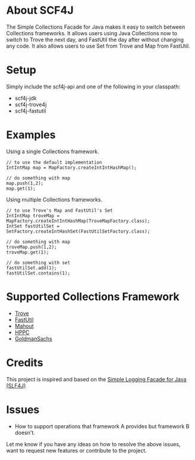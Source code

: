 # About SCF4J
The Simple Collections Facade for Java makes it easy to switch between Collections frameworks. It allows users using Java Collections now to switch to Trove the next day, and FastUtil the day after without changing any code. It also allows users to use Set from Trove and Map from FastUtil.

# Setup
Simply include the scf4j-api and one of the following in your classpath:
- scf4j-jdk
- scf4j-trove4j
- scf4j-fastutil

# Examples
Using a single Collections framework.
```
// to use the default implementation
IntIntMap map = MapFactory.createIntIntHashMap();

// do something with map
map.push(1,2);
map.get(1);
```
Using multiple Collections frameworks.
```
// to use Trove's Map and FastUtil's Set
IntIntMap troveMap = MapFactory.createIntIntHashMap(TroveMapFactory.class);
IntSet fastUtilSet = SetFactory.createIntHashSet(FastUtilSetFactory.class);

// do something with map
troveMap.push(1,2);
troveMap.get(1);

// do something with set
fastUtilSet.add(1);
fastUtilSet.contains(1);
```

# Supported Collections Framework
- [Trove](http://trove.starlight-systems.com/)
- [FastUtil](http://fastutil.di.unimi.it/)
- [Mahout](https://mahout.apache.org/users/basics/mahout-collections.html)
- [HPPC](http://labs.carrotsearch.com/hppc.html)
- [GoldmanSachs](https://github.com/goldmansachs/gs-collections)
 
# Credits
This project is inspired and based on the [Simple Logging Facade for Java (SLF4J)](http://www.slf4j.org/)

# Issues
- How to support operations that framework A provides but framework B doesn't.

Let me know if you have any ideas on how to resolve the above issues, want to request new features or contribute to the project.
